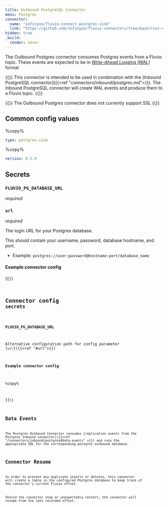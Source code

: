```yaml
---
title: Outbound PostgreSQL Connector
menu: Postgres
connector:
  name: "infinyon/fluvio-connect-postgres-sink"
  link: "https://github.com/infinyon/fluvio-connectors/tree/main/rust-connectors/sinks/postgres"
hidden: true
_build:
  render: never
---
```


The Outbound Postgres connector consumes Postgres events from a Fluvio topic.
These events are expected to be in [*Write-Ahead Logging (WAL)*](https://www.postgresql.org/docs/current/wal-intro.html) format

{{<idea>}}
This connector is intended to be used in combination with the [Inbound PostgreSQL connector]({{<ref "connectors/inbound/postgres.md">}}). The Inbound PostgreSQL connector will create WAL events and produce them to a Fluvio topic.
{{</idea>}}

{{<caution>}}
The Outbound Postgres connector does not currently support SSL
{{</caution>}}

## Common config values

%copy%
```yaml
type: postgres-sink
```

%copy%
```yaml
version: 0.2.0
```

## Secrets
### `FLUVIO_PG_DATABASE_URL`
*required*

### `url`
*required*

The login URL for your Postgres database.

This should contain
  your username, password, database hostname, and port.
  - Example: `postgres://user:password@hostname:port/database_name`
  
#### Example connector config 

{{<code file="embeds/connectors/outbound-examples/outbound-postgres.yaml" lang="yaml" copy=true >}}

## Connector config `secrets`
### `FLUVIO_PG_DATABASE_URL`

Alternative configuration path for config parameter [`url`]({{<ref "#url">}})


#### Example connector config 
%copy%

{{<code file="embeds/connectors/outbound-examples/outbound-postgres.yaml" lang="yaml" copy=true >}}

## Data Events

The Postgres Outbound Connector consumes [replication events from the Postgres
 Inbound connector]({{<ref "/connectors/inbound/postgres#data-events" >}}) and runs the
appropriate SQL for the corresponding postgres outbound database.

## Connector Resume
In order to prevent any duplicate inserts or deletes, this connector will create a table in the configured Postgres database to keep track of the connector's current Fluvio offset. 

Should the connector stop or unexpectedly restart, the connector will resume from the last recorded offset. 
